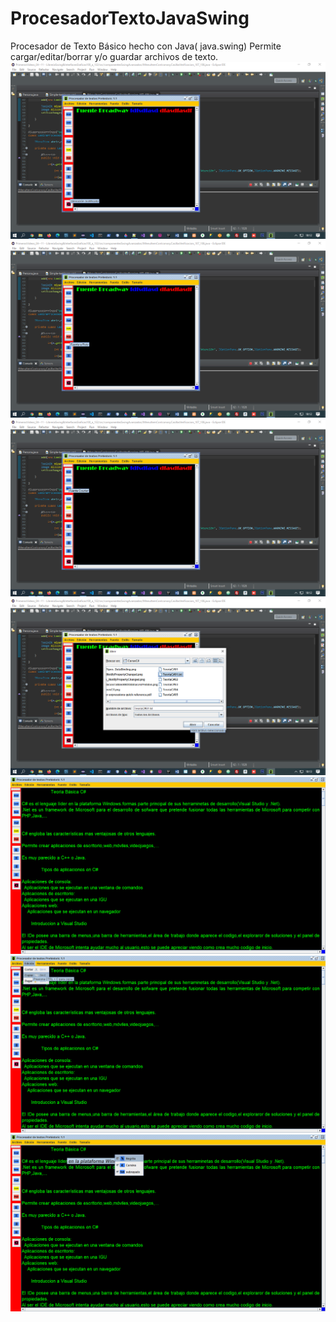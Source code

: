 # ProcesadorTextoJavaSwing
Procesador de Texto Básico hecho con Java( java.swing)
Permite cargar/editar/borrar y/o guardar archivos de texto.
![alt text](imagenes/Captura1.png?raw=true)
![alt text](imagenes/Captura2.png?raw=true)
![alt text](imagenes/Captura3.png?raw=true)
![alt text](imagenes/Captura4.png?raw=true)
![alt text](imagenes/Captura5.png?raw=true)
![alt text](imagenes/Captura6.png?raw=true)
![alt text](imagenes/Captura7.png?raw=true)
